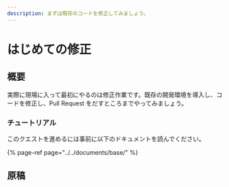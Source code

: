 ```yaml
---
description: まずは既存のコードを修正してみましょう。
---
```


# はじめての修正

## 概要

実際に現場に入って最初にやるのは修正作業です。既存の開発環境を導入し、コードを修正し、Pull Request をだすところまでやってみましょう。

### チュートリアル

このクエストを進めるには事前に以下のドキュメントを読んでください。

{% page-ref page="../../documents/base/" %}

## 原稿

